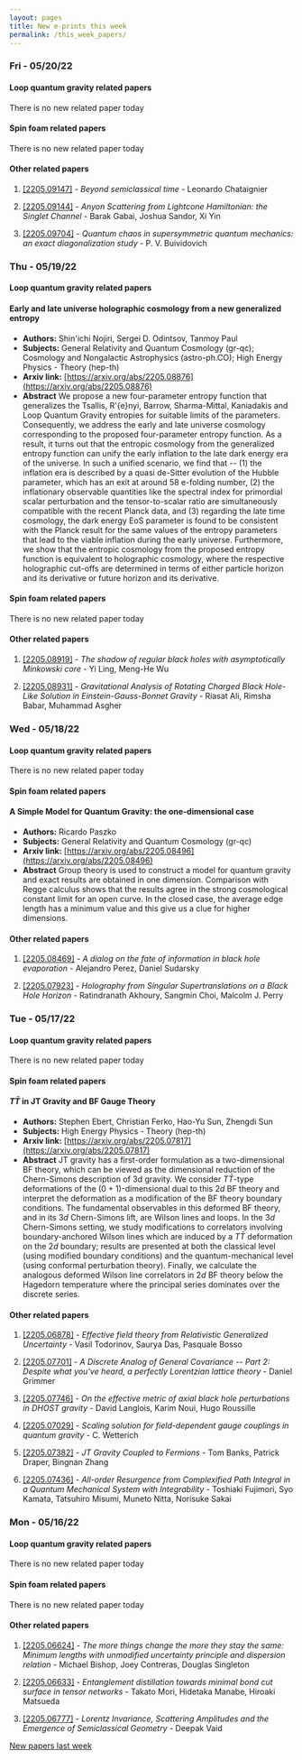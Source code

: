```yaml
---
layout: pages
title: New e-prints this week
permalink: /this_week_papers/
---
```




### Fri - 05/20/22

#### Loop quantum gravity related papers

There is no new related paper today 

#### Spin foam related papers

There is no new related paper today 



#### Other related papers

1. [[2205.09147]](https://arxiv.org/abs/2205.09147) - *Beyond semiclassical time* - Leonardo Chataignier

1. [[2205.09144]](https://arxiv.org/abs/2205.09144) - *Anyon Scattering from Lightcone Hamiltonian: the Singlet Channel* - Barak Gabai, Joshua Sandor, Xi Yin

1. [[2205.09704]](https://arxiv.org/abs/2205.09704) - *Quantum chaos in supersymmetric quantum mechanics: an exact  diagonalization study* - P. V. Buividovich



### Thu - 05/19/22

#### Loop quantum gravity related papers

#### **Early and late universe holographic cosmology from a new generalized  entropy**
 - **Authors:** Shin'ichi Nojiri, Sergei D. Odintsov, Tanmoy Paul
 - **Subjects:** General Relativity and Quantum Cosmology (gr-qc); Cosmology and Nongalactic Astrophysics (astro-ph.CO); High Energy Physics - Theory (hep-th)
 - **Arxiv link:** [https://arxiv.org/abs/2205.08876](https://arxiv.org/abs/2205.08876)
 - **Abstract**
 We propose a new four-parameter entropy function that generalizes the Tsallis, R\'{e}nyi, Barrow, Sharma-Mittal, Kaniadakis and Loop Quantum Gravity entropies for suitable limits of the parameters. Consequently, we address the early and late universe cosmology corresponding to the proposed four-parameter entropy function. As a result, it turns out that the entropic cosmology from the generalized entropy function can unify the early inflation to the late dark energy era of the universe. In such a unified scenario, we find that -- (1) the inflation era is described by a quasi de-Sitter evolution of the Hubble parameter, which has an exit at around 58 e-folding number, (2) the inflationary observable quantities like the spectral index for primordial scalar perturbation and the tensor-to-scalar ratio are simultaneously compatible with the recent Planck data, and (3) regarding the late time cosmology, the dark energy EoS parameter is found to be consistent with the Planck result for the same values of the entropy parameters that lead to the viable inflation during the early universe. Furthermore, we show that the entropic cosmology from the proposed entropy function is equivalent to holographic cosmology, where the respective holographic cut-offs are determined in terms of either particle horizon and its derivative or future horizon and its derivative. 

#### Spin foam related papers

There is no new related paper today 



#### Other related papers

1. [[2205.08919]](https://arxiv.org/abs/2205.08919) - *The shadow of regular black holes with asymptotically Minkowski core* - Yi Ling, Meng-He Wu

1. [[2205.08931]](https://arxiv.org/abs/2205.08931) - *Gravitational Analysis of Rotating Charged Black Hole-Like Solution in  Einstein-Gauss-Bonnet Gravity* - Riasat Ali, Rimsha Babar, Muhammad Asgher



### Wed - 05/18/22

#### Loop quantum gravity related papers

There is no new related paper today 

#### Spin foam related papers

#### **A Simple Model for Quantum Gravity: the one-dimensional case**
 - **Authors:** Ricardo Paszko
 - **Subjects:** General Relativity and Quantum Cosmology (gr-qc)
 - **Arxiv link:** [https://arxiv.org/abs/2205.08496](https://arxiv.org/abs/2205.08496)
 - **Abstract**
 Group theory is used to construct a model for quantum gravity and exact results are obtained in one dimension. Comparison with Regge calculus shows that the results agree in the strong cosmological constant limit for an open curve. In the closed case, the average edge length has a minimum value and this give us a clue for higher dimensions. 



#### Other related papers

1. [[2205.08469]](https://arxiv.org/abs/2205.08469) - *A dialog on the fate of information in black hole evaporation* - Alejandro Perez, Daniel Sudarsky

1. [[2205.07923]](https://arxiv.org/abs/2205.07923) - *Holography from Singular Supertranslations on a Black Hole Horizon* - Ratindranath Akhoury, Sangmin Choi, Malcolm J. Perry



### Tue - 05/17/22

#### Loop quantum gravity related papers

There is no new related paper today 

#### Spin foam related papers

#### **$T\bar{T}$ in JT Gravity and BF Gauge Theory**
 - **Authors:** Stephen Ebert, Christian Ferko, Hao-Yu Sun, Zhengdi Sun
 - **Subjects:** High Energy Physics - Theory (hep-th)
 - **Arxiv link:** [https://arxiv.org/abs/2205.07817](https://arxiv.org/abs/2205.07817)
 - **Abstract**
 JT gravity has a first-order formulation as a two-dimensional BF theory, which can be viewed as the dimensional reduction of the Chern-Simons description of 3d gravity. We consider $T\bar{T}$-type deformations of the $(0+1)$-dimensional dual to this $2d$ BF theory and interpret the deformation as a modification of the BF theory boundary conditions. The fundamental observables in this deformed BF theory, and in its $3d$ Chern-Simons lift, are Wilson lines and loops. In the $3d$ Chern-Simons setting, we study modifications to correlators involving boundary-anchored Wilson lines which are induced by a $T\bar{T}$ deformation on the $2d$ boundary; results are presented at both the classical level (using modified boundary conditions) and the quantum-mechanical level (using conformal perturbation theory). Finally, we calculate the analogous deformed Wilson line correlators in $2d$ BF theory below the Hagedorn temperature where the principal series dominates over the discrete series. 



#### Other related papers

1. [[2205.06878]](https://arxiv.org/abs/2205.06878) - *Effective field theory from Relativistic Generalized Uncertainty* - Vasil Todorinov, Saurya Das, Pasquale Bosso

1. [[2205.07701]](https://arxiv.org/abs/2205.07701) - *A Discrete Analog of General Covariance -- Part 2: Despite what you've  heard, a perfectly Lorentzian lattice theory* - Daniel Grimmer

1. [[2205.07746]](https://arxiv.org/abs/2205.07746) - *On the effective metric of axial black hole perturbations in DHOST  gravity* - David Langlois, Karim Noui, Hugo Roussille

1. [[2205.07029]](https://arxiv.org/abs/2205.07029) - *Scaling solution for field-dependent gauge couplings in quantum gravity* - C. Wetterich

1. [[2205.07382]](https://arxiv.org/abs/2205.07382) - *JT Gravity Coupled to Fermions* - Tom Banks, Patrick Draper, Bingnan Zhang

1. [[2205.07436]](https://arxiv.org/abs/2205.07436) - *All-order Resurgence from Complexified Path Integral in a Quantum  Mechanical System with Integrability* - Toshiaki Fujimori, Syo Kamata, Tatsuhiro Misumi, Muneto Nitta, Norisuke Sakai



### Mon - 05/16/22

#### Loop quantum gravity related papers

There is no new related paper today 

#### Spin foam related papers

There is no new related paper today 



#### Other related papers

1. [[2205.06624]](https://arxiv.org/abs/2205.06624) - *The more things change the more they stay the same: Minimum lengths with  unmodified uncertainty principle and dispersion relation* - Michael Bishop, Joey Contreras, Douglas Singleton

1. [[2205.06633]](https://arxiv.org/abs/2205.06633) - *Entanglement distillation towards minimal bond cut surface in tensor  networks* - Takato Mori, Hidetaka Manabe, Hiroaki Matsueda

1. [[2205.06777]](https://arxiv.org/abs/2205.06777) - *Lorentz Invariance, Scattering Amplitudes and the Emergence of  Semiclassical Geometry* - Deepak Vaid






[New papers last week]({{site.url}}/archived/weekly/pre-prints/2022/05/16/archived_weekly_papers.html)